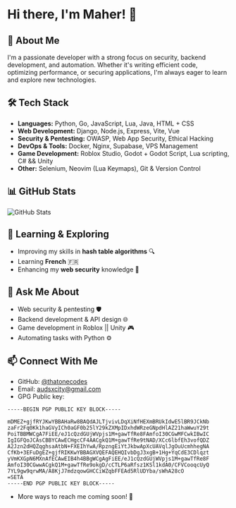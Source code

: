 # Hi there, I'm Maher! 👋

## 🚀 About Me
I'm a passionate developer with a strong focus on security, backend development, and automation. Whether it's writing efficient code, optimizing performance, or securing applications, I'm always eager to learn and explore new technologies.

## 🛠 Tech Stack
- **Languages:** Python, Go, JavaScript, Lua, Java, HTML + CSS
- **Web Development:** Django, Node.js, Express, Vite, Vue
- **Security & Pentesting:** OWASP, Web App Security, Ethical Hacking
- **DevOps & Tools:** Docker, Nginx, Supabase, VPS Management
- **Game Development:** Roblox Studio, Godot + Godot Script, Lua scripting, C# && Unity
- **Other:** Selenium, Neovim (Lua Keymaps), Git & Version Control

## 📊 GitHub Stats
![GitHub Stats](https://github-readme-stats.vercel.app/api?username=thatonecodes&theme=default&show_icons=true&hide_border=true&count_private=true)

## 🌱 Learning & Exploring
- Improving my skills in **hash table algorithms** 🔍
- Learning **French** 🇫🇷
- Enhancing my **web security** knowledge 🔐

## 💬 Ask Me About
- Web security & pentesting 🛡️
- Backend development & API design 🌐
- Game development in Roblox || Unity 🎮
- Automating tasks with Python ⚙️

## 📫 Connect With Me
- GitHub: [@thatonecodes](https://github.com/thatonecodes)
- Email: [audsxcity@gmail.com](mailto:audsxcity@gmail.com)
- GPG Public key:
```
-----BEGIN PGP PUBLIC KEY BLOCK-----

mDMEZ+gjfRYJKwYBBAHaRw8BAQdAJLTjvivLDqXiNfHEXmBRUkIdwE5lBR9JCkNb
zaFr2Fq0Kk1haGVyICh0aGF0b25lY29kZXMpIDxhdWRzeGNpdHlAZ21haWwuY29t
PoiTBBMWCgA7FiEE/eJ1cQzdGUjWVpjs1M+gawTfRe8FAmfoI30CGwMFCwkIBwIC
IgIGFQoJCAsCBBYCAwECHgcCF4AACgkQ1M+gawTfRe9tNAD/XCc6lbfEh3vofQDZ
A2Jzn2dHQZqghsaAtbN+FXEIhYwA/RpzngEiYtJkbwApXcUAVqlJgOuUcmhhegNA
CfKb+3EFuDgEZ+gjfRIKKwYBBAGXVQEFAQEHQIvbDgJ3xgB+1Hg+YqCdE3CDlqzt
yVmKXGpN6MXnAfECAwEIB4h4BBgWCgAgFiEE/eJ1cQzdGUjWVpjs1M+gawTfRe8F
AmfoI30CGwwACgkQ1M+gawTfRe9okgD/cCTLP6aRfsz1KSl1kdA0/CFVCooqcUyQ
7YL9gw9qrwMA/A8KjJ7mdzqowGHCCiWZqbFFEAd5RlUDYba/sWhA28cO
=SETA
-----END PGP PUBLIC KEY BLOCK-----
```
- More ways to reach me coming soon! 🚀

<!--
**thatonecodes/thatonecodes** is a ✨ _special_ ✨ repository because its `README.md` (this file) appears on your GitHub profile.

Here are some ideas to get you started:

- 🔭 I’m currently working on ...
- 🌱 I’m currently learning ...
- 👯 I’m looking to collaborate on ...
- 🤔 I’m looking for help with ...
- 💬 Ask me about ...
- 📫 How to reach me: ...
- 😄 Pronouns: ...
- ⚡ Fun fact: ...
-->
